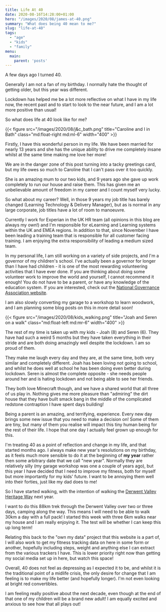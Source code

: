 ```yaml
---
title: Life At 40
date: 2020-08-16T14:28:00+01:00
hero: "/images/2020/08/james-at-40.png"
summary: "What does being 40 mean to me?"
slug: "life-at-40"
tags: 
  - "age"
  - "kids"
  - "family"
menu:
  main:
    parent: 'posts'
---
```


A few days ago I turned 40.

Generally I am not a fan of my birthday. I normally hate the thought of getting older, but this year was different.

Lockdown has helped me be a lot more reflective on what I have in my life now, the recent past and to start to look to the near future, and I am a lot more positive than usual!

So what does life at 40 look like for me?

{{< figure src="/images/2020/08/j&c_bath.png" title="Caroline and I in Bath" class="md:float-right md:ml-6" width="400" >}}

Firstly, I have this wonderful person in my life. We have been married for nearly 13 years and she has the unique ability to drive me completely insane whilst at the same time making me love her more! 

We are in the danger zone of this post turning into a tacky greetings card, but my life owes so much to Caroline that I can't pass over it too quickly.

She is an amazing mum to our two kids, and 9 years ago she gave up work completely to run our house and raise them. This has given me an unbelievable amount of freedom in my career and I count myself very lucky.

So what about my career? Well, in those 9 years my job title has barely changed (Learning Technology & Delivery Manager), but as is normal in any large corporate, job titles have a lot of room to manoeuvre.

Currently I work for Experian in the UK HR team (all opinions in this blog are always my own!) and I'm responsible for eLearning and Learning systems within the UK and EMEA regions. In addition to that, since November I have been leading a training team that is responsible for all customer facing training. I am enjoying the extra responsibility of leading a medium sized team.

In my personal life, I am still working on a variety of side projects, and I'm a governor of my children's school. I've actually been a governor for longer than I have had children - it is one of the most rewarding volunteering activities that I have ever done. If you are thinking about doing some volunteer work to improve the world and yourself, I cannot recommend it enough! You do not have to be a parent, or have any knowledge of the education system. If you are interested, check out the [National Governance Association website](https://www.nga.org.uk/Governance-Recruitment/Be-a-school-governor-or-trustee.aspx).

I am also slowly converting my garage to a workshop to learn woodwork, and I am planning some blog posts on this in more detail soon!

{{< figure src="/images/2020/08/kids_walking.png" title="Joah and Seren on a walk" class="md:float-left md:mr-6" width="400" >}}

The rest of my time is taken up with my kids - Joah (8) and Seren (6). They have had such a weird 5 months but they have taken everything in their stride and are both doing amazingly well despite the lockdown. I am so proud of them.

They make me laugh every day and they are, at the same time, both very similar and completely different. Joah has been loving not going to school, and whilst he does well at school he has been doing even better during lockdown. Seren is almost the complete opposite - she needs people around her and is hating lockdown and not being able to see her friends.

They both love Minecraft though, and we have a shared world that all three of us play in. Nothing gives me more pleasure than "admiring" the dirt house that they have built smack bang in the middle of the complicated redstone contraption I have spent days building!

Being a parent is an amazing, and terrifying, experience. Every new day brings some new issue that you need to make a decision on! Some of them are tiny, but many of them you realise will impact this tiny human being for the rest of their life. I hope that one day I actually feel grown up enough for this.

I'm treating 40 as a point of reflection and change in my life, and that started months ago. I always make new year's resolutions on my birthday, as it feels much more sensible to do it at the beginning of **my year** rather then some arbitrary date that we call "new year". Normally they are relatively silly (my garage workshop was one a couple of years ago), but this year I have decided that I need to improve my fitness, both for myself but more importantly for my kids' future. I want to be annoying them well into their forties, just like my dad does to me!

So I have started walking, with the intention of walking the [Derwent Valley Heritage Way](https://www.derwentvalleytrust.org.uk/walk/the-route/) next year. 

I want to do this 88km trek through the Derwent Valley over two or three days, camping along the way. This means I will need to be able to walk 30km a day with a full pack! I started this week with three 6km walks near my house and I am really enjoying it. The test will be whether I can keep this up long term!

Relating this back to the "own my data" project that this website is a part of, I will also work to get my fitness tracking data on here in some form or another, hopefully including steps, weight and anything else I can extract from the various trackers I have. This is lower priority right now than getting my social media set up in here, but watch this space!

Overall, 40 does not feel as depressing as I expected it to be, and whilst it is the traditional point of a midlife crisis, the only desire for change that I am feeling is to make my life better (and hopefully longer). I'm not even looking at bright red convertibles.

I am feeling really positive about the next decade, even though at the end of that one of my children will be a brand new adult! I am equally excited and anxious to see how that all plays out!


